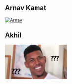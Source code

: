 ## Arnav Kamat
[![Arnav](https://github.com/Arnav-63638/My-repo/blob/main/clint-modified.png?raw=true?size=70)](<Arnav.md file Address >)

## Akhil 
<img src="https://github.com/akhilts03/my-personal-resource-/blob/update/nick-young-confused-face-300x256-nqlyaa.jpg" width="200"/>
